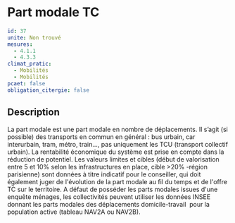 # Part modale TC
```yaml
id: 37
unite: Non trouvé
mesures:
  - 4.1.1
  - 4.3.3
climat_pratic:
  - Mobilités
  - Mobilités
pcaet: false
obligation_citergie: false
```
## Description
La part modale est une part modale en nombre de déplacements. 
Il s’agit (si possible) des transports en commun en général : bus urbain, car interurbain, tram, métro, train..., pas uniquement les TCU (transport collectif urbain). La rentabilité économique du système est prise en compte dans la réduction de potentiel. Les valeurs limites et cibles (début de valorisation entre 5 et 10% selon les infrastructures en place, cible >20% -région parisienne) sont données à titre indicatif pour le conseiller, qui doit également juger de l'évolution de la part modale au fil du temps et de l'offre TC sur le territoire. A défaut de posséder les parts modales issues d'une enquête ménages, les collectivités peuvent utiliser les données INSEE donnant les parts modales des déplacements domicile-travail  pour la population active (tableau NAV2A ou NAV2B).



